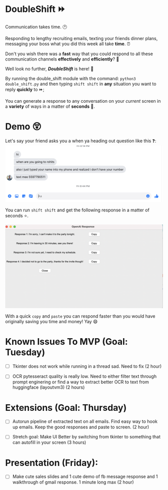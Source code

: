 # DoubleShift :fast_forward:

Communication takes time. :clock1:

Responding to lengthy recruiting emails, texting your friends dinner plans, messaging your boss what you did this week all take **time**. :alarm_clock:  

Don't you wish there was a **fast** way that you could respond to all these communication channels **effectively** and **efficiently**? :pray:

Well look no further, ***DoubleShift*** is here!  :raised_hands:

By running the double_shift module with the command: `python3 double_shift.py` and then typing `shift shift` in **any** situation you want to reply **quickly** to :fast_forward:;

You can generate a response to any conversation on your *current* screen in a **variety** of ways in a matter of **seconds** :running:. 

# Demo :astonished:

Let's say your friend asks you a when ya heading out question like this :question:: 
![image](images/conversation.png)

You can run `shift shift` and get the following response in a matter of seconds :star:. 

![image](images/demo-display.png)

With a quick `copy` and `paste` you can respond faster than you would have originally saving you time and money! Yay :smile:

# Known Issues To MVP (Goal: Tuesday)
- [ ] Tkinter does not work while running in a thread sad. Need to fix (2 hour)
- [ ]  OCR pytesseract quality is really low. Need to either filter text through prompt enginering or find a way to extract better OCR to text from huggingface (layoutvm3) (2 hours)


# Extensions (Goal: Thursday)
- [ ] Autorun pipeline of extracted text on all emails. Find easy way to hook up emails. Keep the good responses and paste to screen. (2 hour)
- [ ] Stretch goal: Make UI Better by switching from tkinter to something that can autofill in your screen (3 hours) 


# Presentation (Friday): 
- [ ] Make cute sales slides and 1 cute demo of fb message response and 1 walkthrough of gmail response. 1 minute long max (2 hour)

  
